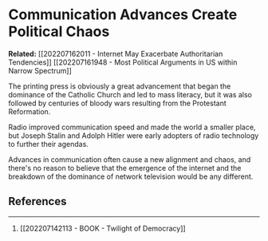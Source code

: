 # Communication Advances Create Political Chaos

**Related:** [[202207162011 - Internet May Exacerbate Authoritarian Tendencies]] [[202207161948 - Most Political Arguments in US within Narrow Spectrum]]

The printing press is obviously a great advancement that began the dominance of the Catholic Church and led to mass literacy, but it was also followed by centuries of bloody wars resulting from the Protestant Reformation.

Radio improved communication speed and made the world a smaller place, but Joseph Stalin and Adolph Hitler were early adopters of radio technology to further their agendas.  

Advances in communication often cause a new alignment and chaos, and there's no reason to believe that the emergence of the internet and the breakdown of the dominance of network television would be any different.


## References
---
1. [[202207142113 - BOOK - Twilight of Democracy]]